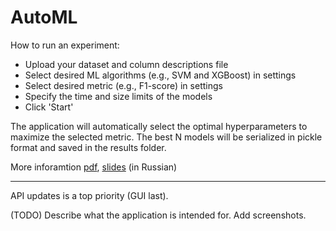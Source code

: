 # AutoML

How to run an experiment:
* Upload your dataset and column descriptions file
* Select desired ML algorithms (e.g., SVM and XGBoost) in settings 
* Select desired metric (e.g., F1-score) in settings 
* Specify the time and size limits of the models
* Click 'Start'

The application will automatically select the optimal hyperparameters to maximize the selected metric. 
The best N models will be serialized in pickle format and saved in the results folder.


More inforamtion [pdf](http://omega.sp.susu.ru/publications/bachelorthesis/2019_403_shchukinma.pdf), [slides](http://omega.sp.susu.ru/publications/bachelorthesis/2019_403_shchukinma_slides.pdf) (in Russian)

_____

API updates is a top priority (GUI last).

(TODO) Describe what the application is intended for. Add screenshots.
